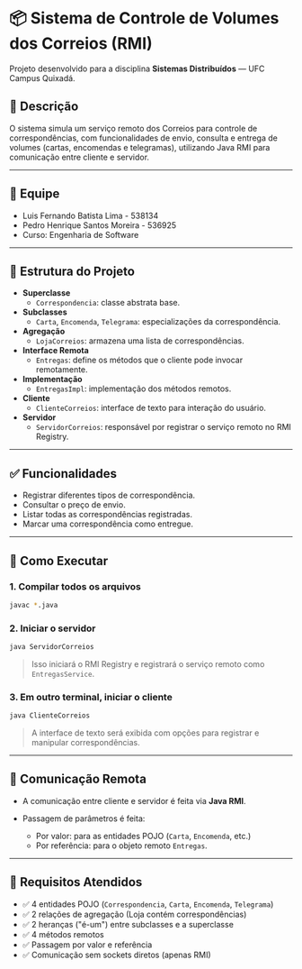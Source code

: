 # 📦 Sistema de Controle de Volumes dos Correios (RMI)

Projeto desenvolvido para a disciplina **Sistemas Distribuídos** — UFC Campus Quixadá.

## 🧾 Descrição

O sistema simula um serviço remoto dos Correios para controle de correspondências, com funcionalidades de envio, consulta e entrega de volumes (cartas, encomendas e telegramas), utilizando Java RMI para comunicação entre cliente e servidor.

---

## 👥 Equipe

* Luis Fernando Batista Lima - 538134
* Pedro Henrique Santos Moreira - 536925
* Curso: Engenharia de Software

---

## 🧱 Estrutura do Projeto

- **Superclasse**
  - `Correspondencia`: classe abstrata base.
- **Subclasses**
  - `Carta`, `Encomenda`, `Telegrama`: especializações da correspondência.
- **Agregação**
  - `LojaCorreios`: armazena uma lista de correspondências.
- **Interface Remota**
  - `Entregas`: define os métodos que o cliente pode invocar remotamente.
- **Implementação**
  - `EntregasImpl`: implementação dos métodos remotos.
- **Cliente**
  - `ClienteCorreios`: interface de texto para interação do usuário.
- **Servidor**
  - `ServidorCorreios`: responsável por registrar o serviço remoto no RMI Registry.

---

## ✅ Funcionalidades

- Registrar diferentes tipos de correspondência.
- Consultar o preço de envio.
- Listar todas as correspondências registradas.
- Marcar uma correspondência como entregue.

---

## 🚀 Como Executar

### 1. Compilar todos os arquivos
```bash
javac *.java
````

### 2. Iniciar o servidor

```bash
java ServidorCorreios
```

> Isso iniciará o RMI Registry e registrará o serviço remoto como `EntregasService`.

### 3. Em outro terminal, iniciar o cliente

```bash
java ClienteCorreios
```

> A interface de texto será exibida com opções para registrar e manipular correspondências.

---

## 🔗 Comunicação Remota

* A comunicação entre cliente e servidor é feita via **Java RMI**.
* Passagem de parâmetros é feita:

  * Por valor: para as entidades POJO (`Carta`, `Encomenda`, etc.)
  * Por referência: para o objeto remoto `Entregas`.

---

## 📌 Requisitos Atendidos

* ✅ 4 entidades POJO (`Correspondencia`, `Carta`, `Encomenda`, `Telegrama`)
* ✅ 2 relações de agregação (Loja contém correspondências)
* ✅ 2 heranças ("é-um") entre subclasses e a superclasse
* ✅ 4 métodos remotos
* ✅ Passagem por valor e referência
* ✅ Comunicação sem sockets diretos (apenas RMI)